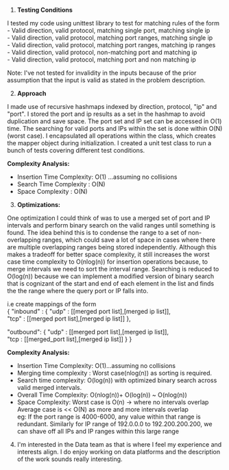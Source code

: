 1. **Testing Conditions**  

  I tested my code using unittest library to test for matching rules of the form 
             -  Valid direction, valid protocol, matching single port, matching single ip    
             - Valid direction, valid protocol, matching port ranges, matching single ip    
             - Valid direction, valid protocol, matching port ranges, matching ip ranges    
             - Valid direction, valid protocol, non-matching port and matching ip    
             - Valid direction, valid protocol, matching port and non matching ip    

   Note: I've not tested for invalidity in the inputs because of the prior assumption that the input is valid as stated in the problem description.
    
2. **Approach** 

  I made use of recursive hashmaps indexed by direction, protocol, "ip" and "port". I stored the port and ip results as a set in the hashmap to avoid duplication and save space. The port set and IP set can be accessed in O(1) time. The searching for valid ports and IPs within the set is done within O(N) (worst case). I encapsulated all operations within the class, which creates the mapper object during initialization. I created a unit test class to run a bunch of tests covering different test conditions.   

  **Complexity Analysis:**
 - Insertion Time Complexity: O(1)  ...assuming no collisions 
 - Search Time Complexity :   O(N) 
 - Space Complexity :         O(N) 
                                      
3. **Optimizations:**

  One optimization I could think of was to use a merged set of port and IP intervals and perform binary search on the valid ranges until something is found. The idea behind this is to condense the range to a set of non-overlapping ranges, which could save a lot of space in cases where there are multiple overlapping ranges being stored independently. Although this makes a tradeoff for better space complexity, it still increases the worst case time complexity to O(nlog(n)) for insertion operations because, to merge intervals we need to sort the interval range. Searching is reduced to O(log(n)) because we can implement a modified version of binary search that is cognizant of the start and end of each element in the list and finds the the range where the query port or IP falls into. 

i.e create mappings of the form   
{  "inbound" : { "udp" : [[merged port list],[merged ip list]],  
                 "tcp" : [[merged port list],[merged ip list]] },   
                 
  "outbound": { "udp" : [[merged port list],[merged ip list]],  
                "tcp :  [[merged_port list],[merged ip list]] } 
                                                  }  

  **Complexity Analysis:**
 - Insertion Time Complexity: O(1)...assuming no collisions
 - Merging time complexity :  Worst case(nlog(n)) as sorting is required.
 - Search time complexity:    O(log(n)) with optimized binary search across valid merged intervals.
 - Overall Time Complexity:   O(nlog(n))+ O(log(n)) ~ O(nlog(n))
 - Space Complexity:          Worst case is O(n)  -> where no intervals overlap
                           Average case is << O(N) as more and more intervals overlap           
                           eg: If the port range is 4000-6000, any value within that range is redundant. 
                               Similarly for IP range of 192.0.0.0 to 192.200.200.200, we can shave off all IPs and IP ranges within this large range


4. I'm interested in the Data team as that is where I feel my experience and interests align. I do enjoy working on data platforms and the description of the work sounds really interesting.
